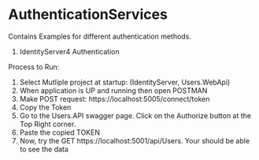 # AuthenticationServices

Contains Examples for different authentication methods.
1) IdentityServer4 Authentication

Process to Run:
1) Select Mutliple project at startup: (IdentityServer, Users.WebApi)
2) When application is UP and running then open POSTMAN
3) Make POST request: https://localhost:5005/connect/token
4) Copy the Token
5) Go to the Users.API swagger page. Click on the Authorize button at the Top Right corner.
6) Paste the copied TOKEN
7) Now, try the GET https://localhost:5001/api/Users. Your should be able to see the data
